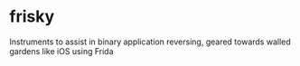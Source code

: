 # frisky
Instruments to assist in binary application reversing, geared towards walled gardens like iOS using Frida
